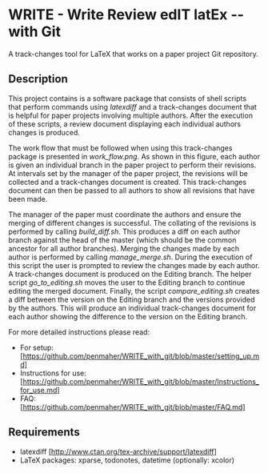 # WRITE - Write Review edIT latEx -- with Git

A track-changes tool for LaTeX that works on a paper project Git repository.

## Description

This project contains is a software package that consists of shell scripts that perform commands using *latexdiff* and a
track-changes document that is helpful for paper projects involving multiple authors. After the execution of these
scripts, a review document displaying each individual authors changes is produced.

The work flow that must be followed when using this track-changes package is presented in *work_flow.png*. As shown in
this figure, each author is given an individual branch in the paper project to perform their revisions. At intervals set
by the manager of the paper project, the revisions will be collected and a track-changes document is created. This
track-changes document can then be passed to all authors to show all revisions that have been made.

The manager of the paper must coordinate the authors and ensure the merging of different changes is successful. The
collating of the revisions is performed by calling *build_diff.sh*. This produces a diff on each author branch against
the head of the master (which should be the common ancestor for all author branches). Merging the changes made by each
author is performed by calling *manage_merge.sh*. During the execution of this script the user is prompted to review the
changes made by each author. A track-changes document is produced on the Editing branch. The helper script
*go_to_editing.sh* moves the user to the Editing branch to continue editing the merged document. Finally, the script
*compare_editing.sh* creates a diff between the version on the Editing branch and the versions provided by the authors.
This will produce an individual track-changes document for each author showing the difference to the version on the
Editing branch.

For more detailed instructions please read:

- For setup: [https://github.com/penmaher/WRITE_with_git/blob/master/setting_up.md]
- Instructions for use: [https://github.com/penmaher/WRITE_with_git/blob/master/Instructions_for_use.md]
- FAQ: [https://github.com/penmaher/WRITE_with_git/blob/master/FAQ.md]

## Requirements

- latexdiff [http://www.ctan.org/tex-archive/support/latexdiff]
- LaTeX packages: xparse, todonotes, datetime (optionally: xcolor)
